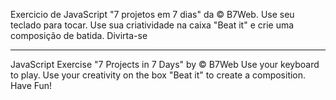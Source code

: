 Exercicio de JavaScript "7 projetos em 7 dias" da © B7Web.
Use seu teclado para tocar.
Use sua criatividade na caixa "Beat it" e crie uma composição de batida.
Divirta-se
_______________________________________________________________________
JavaScript Exercise "7 Projects in 7 Days" by © B7Web
Use your keyboard to play.
Use your creativity on the box "Beat it" to create a composition. 
Have Fun!